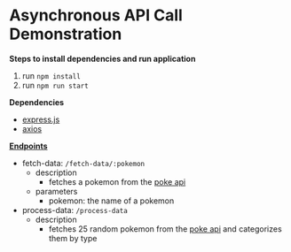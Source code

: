 # Asynchronous API Call Demonstration

**Steps to install dependencies and run application**
1) run `npm install`
2) run `npm run start`

**Dependencies**
- [express.js](https://expressjs.com/)
- [axios](https://axios-http.com/)

[**Endpoints**](./src/test.http)
- fetch-data: `/fetch-data/:pokemon`
    - description
        - fetches a pokemon from the [poke api](https://pokeapi.co/)
    - parameters
        - pokemon: the name of a pokemon
- process-data: `/process-data`
    - description
        - fetches 25 random pokemon from the [poke api](https://pokeapi.co/) and categorizes them by type
    